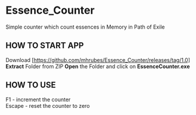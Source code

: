 # Essence_Counter
Simple counter which count essences in Memory in Path of Exile

HOW TO START APP
--------------------------

Download [https://github.com/mhrubes/Essence_Counter/releases/tag/1.0] <br />
**Extract** Folder from ZIP
**Open** the Folder and click on **EssenceCounter.exe**

HOW TO USE
--------------------------

F1 - increment the counter <br />
Escape - reset the counter to zero
